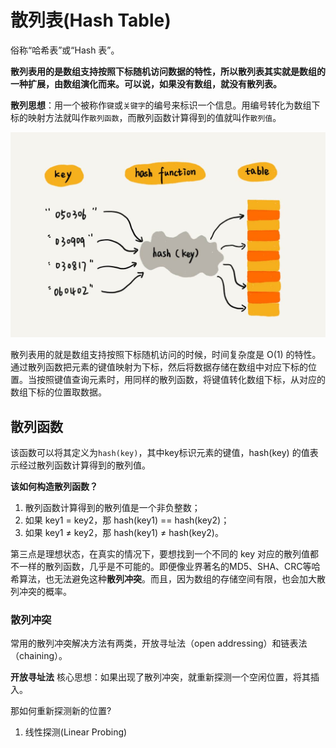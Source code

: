 # 散列表(Hash Table)

俗称“哈希表”或“Hash 表”。

**散列表用的是数组支持按照下标随机访问数据的特性，所以散列表其实就是数组的一种扩展，由数组演化而来。可以说，如果没有数组，就没有散列表。**

**散列思想**：用一个被称作`键`或`关键字`的编号来标识一个信息。用编号转化为数组下标的映射方法就叫作`散列函数`，而散列函数计算得到的值就叫作`散列值`。

![hash table](../../.imgs/hash_table.jpg)

散列表用的就是数组支持按照下标随机访问的时候，时间复杂度是 O(1) 的特性。通过散列函数把元素的键值映射为下标，然后将数据存储在数组中对应下标的位置。当按照键值查询元素时，用同样的散列函数，将键值转化数组下标，从对应的数组下标的位置取数据。

## 散列函数

该函数可以将其定义为`hash(key)`，其中key标识元素的键值，hash(key) 的值表示经过散列函数计算得到的散列值。

**该如何构造散列函数？**

1. 散列函数计算得到的散列值是一个非负整数；
2. 如果 key1 = key2，那 hash(key1) == hash(key2)；
3. 如果 key1 ≠ key2，那 hash(key1) ≠ hash(key2)。

第三点是理想状态，在真实的情况下，要想找到一个不同的 key 对应的散列值都不一样的散列函数，几乎是不可能的。即便像业界著名的MD5、SHA、CRC等哈希算法，也无法避免这种**散列冲突**。而且，因为数组的存储空间有限，也会加大散列冲突的概率。

### 散列冲突

常用的散列冲突解决方法有两类，开放寻址法（open addressing）和链表法（chaining）。

**开放寻址法** 核心思想：如果出现了散列冲突，就重新探测一个空闲位置，将其插入。

那如何重新探测新的位置?

1. 线性探测(Linear Probing)

